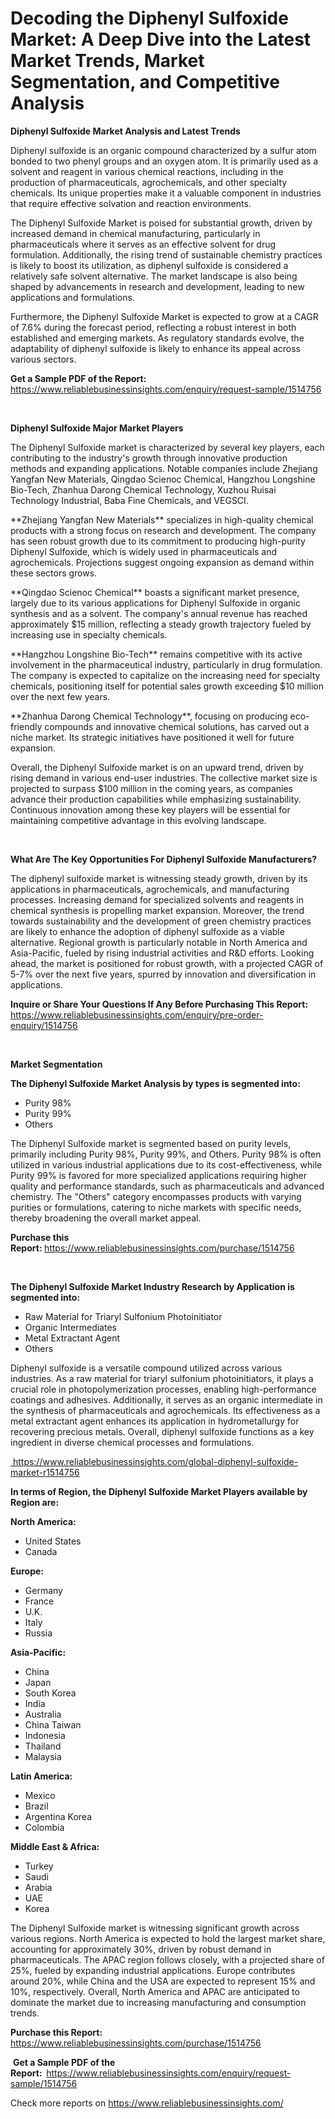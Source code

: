 <p><h1>Decoding the Diphenyl Sulfoxide Market: A Deep Dive into the Latest Market Trends, Market Segmentation, and Competitive Analysis</h1></p><p><strong>Diphenyl Sulfoxide Market Analysis and Latest Trends</strong></p>
<p><p>Diphenyl sulfoxide is an organic compound characterized by a sulfur atom bonded to two phenyl groups and an oxygen atom. It is primarily used as a solvent and reagent in various chemical reactions, including in the production of pharmaceuticals, agrochemicals, and other specialty chemicals. Its unique properties make it a valuable component in industries that require effective solvation and reaction environments.</p><p>The Diphenyl Sulfoxide Market is poised for substantial growth, driven by increased demand in chemical manufacturing, particularly in pharmaceuticals where it serves as an effective solvent for drug formulation. Additionally, the rising trend of sustainable chemistry practices is likely to boost its utilization, as diphenyl sulfoxide is considered a relatively safe solvent alternative. The market landscape is also being shaped by advancements in research and development, leading to new applications and formulations. </p><p>Furthermore, the Diphenyl Sulfoxide Market is expected to grow at a CAGR of 7.6% during the forecast period, reflecting a robust interest in both established and emerging markets. As regulatory standards evolve, the adaptability of diphenyl sulfoxide is likely to enhance its appeal across various sectors.</p></p>
<p><strong>Get a Sample PDF of the Report:&nbsp;</strong> <a href="https://www.reliablebusinessinsights.com/enquiry/request-sample/1514756?utm_campaign=3347&utm_medium=2&utm_source=Github&utm_content=ia&utm_term=29032025&utm_id=diphenyl-sulfoxide">https://www.reliablebusinessinsights.com/enquiry/request-sample/1514756</a></p>
<p>&nbsp;</p>
<p><strong>Diphenyl Sulfoxide Major Market Players</strong></p>
<p><p>The Diphenyl Sulfoxide market is characterized by several key players, each contributing to the industry's growth through innovative production methods and expanding applications. Notable companies include Zhejiang Yangfan New Materials, Qingdao Scienoc Chemical, Hangzhou Longshine Bio-Tech, Zhanhua Darong Chemical Technology, Xuzhou Ruisai Technology Industrial, Baba Fine Chemicals, and VEGSCI.</p><p>**Zhejiang Yangfan New Materials** specializes in high-quality chemical products with a strong focus on research and development. The company has seen robust growth due to its commitment to producing high-purity Diphenyl Sulfoxide, which is widely used in pharmaceuticals and agrochemicals. Projections suggest ongoing expansion as demand within these sectors grows.</p><p>**Qingdao Scienoc Chemical** boasts a significant market presence, largely due to its various applications for Diphenyl Sulfoxide in organic synthesis and as a solvent. The company's annual revenue has reached approximately $15 million, reflecting a steady growth trajectory fueled by increasing use in specialty chemicals.</p><p>**Hangzhou Longshine Bio-Tech** remains competitive with its active involvement in the pharmaceutical industry, particularly in drug formulation. The company is expected to capitalize on the increasing need for specialty chemicals, positioning itself for potential sales growth exceeding $10 million over the next few years.</p><p>**Zhanhua Darong Chemical Technology**, focusing on producing eco-friendly compounds and innovative chemical solutions, has carved out a niche market. Its strategic initiatives have positioned it well for future expansion.</p><p>Overall, the Diphenyl Sulfoxide market is on an upward trend, driven by rising demand in various end-user industries. The collective market size is projected to surpass $100 million in the coming years, as companies advance their production capabilities while emphasizing sustainability. Continuous innovation among these key players will be essential for maintaining competitive advantage in this evolving landscape.</p></p>
<p>&nbsp;</p>
<p><strong>What Are The Key Opportunities For Diphenyl Sulfoxide Manufacturers?</strong></p>
<p><p>The diphenyl sulfoxide market is witnessing steady growth, driven by its applications in pharmaceuticals, agrochemicals, and manufacturing processes. Increasing demand for specialized solvents and reagents in chemical synthesis is propelling market expansion. Moreover, the trend towards sustainability and the development of green chemistry practices are likely to enhance the adoption of diphenyl sulfoxide as a viable alternative. Regional growth is particularly notable in North America and Asia-Pacific, fueled by rising industrial activities and R&D efforts. Looking ahead, the market is positioned for robust growth, with a projected CAGR of 5-7% over the next five years, spurred by innovation and diversification in applications.</p></p>
<p><strong>Inquire or Share Your Questions If Any Before Purchasing This Report:</strong> <a href="https://www.reliablebusinessinsights.com/enquiry/pre-order-enquiry/1514756?utm_campaign=3347&utm_medium=2&utm_source=Github&utm_content=ia&utm_term=29032025&utm_id=diphenyl-sulfoxide">https://www.reliablebusinessinsights.com/enquiry/pre-order-enquiry/1514756</a></p>
<p>&nbsp;</p>
<p><strong>Market Segmentation</strong></p>
<p><strong>The Diphenyl Sulfoxide Market Analysis by types is segmented into:</strong></p>
<p><ul><li>Purity 98%</li><li>Purity 99%</li><li>Others</li></ul></p>
<p><p>The Diphenyl Sulfoxide market is segmented based on purity levels, primarily including Purity 98%, Purity 99%, and Others. Purity 98% is often utilized in various industrial applications due to its cost-effectiveness, while Purity 99% is favored for more specialized applications requiring higher quality and performance standards, such as pharmaceuticals and advanced chemistry. The "Others" category encompasses products with varying purities or formulations, catering to niche markets with specific needs, thereby broadening the overall market appeal.</p></p>
<p><strong>Purchase this Report:&nbsp;</strong><a href="https://www.reliablebusinessinsights.com/purchase/1514756?utm_campaign=3347&utm_medium=2&utm_source=Github&utm_content=ia&utm_term=29032025&utm_id=diphenyl-sulfoxide">https://www.reliablebusinessinsights.com/purchase/1514756</a></p>
<p>&nbsp;</p>
<p><strong>The Diphenyl Sulfoxide Market Industry Research by Application is segmented into:</strong></p>
<p><ul><li>Raw Material for Triaryl Sulfonium Photoinitiator</li><li>Organic Intermediates</li><li>Metal Extractant Agent</li><li>Others</li></ul></p>
<p><p>Diphenyl sulfoxide is a versatile compound utilized across various industries. As a raw material for triaryl sulfonium photoinitiators, it plays a crucial role in photopolymerization processes, enabling high-performance coatings and adhesives. Additionally, it serves as an organic intermediate in the synthesis of pharmaceuticals and agrochemicals. Its effectiveness as a metal extractant agent enhances its application in hydrometallurgy for recovering precious metals. Overall, diphenyl sulfoxide functions as a key ingredient in diverse chemical processes and formulations.</p></p>
<p><a href="https://www.reliablebusinessinsights.com/global-diphenyl-sulfoxide-market-r1514756?utm_campaign=3347&utm_medium=2&utm_source=Github&utm_content=ia&utm_term=29032025&utm_id=diphenyl-sulfoxide">&nbsp;https://www.reliablebusinessinsights.com/global-diphenyl-sulfoxide-market-r1514756</a></p>
<p><strong>In terms of Region, the Diphenyl Sulfoxide Market Players available by Region are:</strong></p>
<p>
    <p> <strong> North America: </strong>
        <ul>
            <li>United States</li>
            <li>Canada</li>
        </ul>
        </p> 
    <p> <strong> Europe: </strong>
        <ul>
            <li>Germany</li>
            <li>France</li>
            <li>U.K.</li>
            <li>Italy</li>
            <li>Russia</li>
        </ul>
        </p> 
    <p> <strong> Asia-Pacific: </strong>
        <ul>
            <li>China</li>
            <li>Japan</li>
            <li>South Korea</li>
            <li>India</li>
            <li>Australia</li>
            <li>China Taiwan</li>
            <li>Indonesia</li>
            <li>Thailand</li>
            <li>Malaysia</li>
        </ul>
        </p> 
    <p> <strong> Latin America: </strong>
        <ul>
            <li>Mexico</li>
            <li>Brazil</li>
            <li>Argentina Korea</li>
            <li>Colombia</li>
        </ul>
        </p> 
    <p> <strong> Middle East & Africa: </strong>
        <ul>
            <li>Turkey</li>
            <li>Saudi</li>
            <li>Arabia</li>
            <li>UAE</li>
            <li>Korea</li>
        </ul>
    </p>
    </p>
<p><p>The Diphenyl Sulfoxide market is witnessing significant growth across various regions. North America is expected to hold the largest market share, accounting for approximately 30%, driven by robust demand in pharmaceuticals. The APAC region follows closely, with a projected share of 25%, fueled by expanding industrial applications. Europe contributes around 20%, while China and the USA are expected to represent 15% and 10%, respectively. Overall, North America and APAC are anticipated to dominate the market due to increasing manufacturing and consumption trends.</p></p>
<p><strong>Purchase this Report: </strong><a href="https://www.reliablebusinessinsights.com/purchase/1514756?utm_campaign=3347&utm_medium=2&utm_source=Github&utm_content=ia&utm_term=29032025&utm_id=diphenyl-sulfoxide">https://www.reliablebusinessinsights.com/purchase/1514756</a></p>
<p>&nbsp;<strong>Get a Sample PDF of the Report:&nbsp;&nbsp;</strong><a href="https://www.reliablebusinessinsights.com/enquiry/request-sample/1514756?utm_campaign=3347&utm_medium=2&utm_source=Github&utm_content=ia&utm_term=29032025&utm_id=diphenyl-sulfoxide">https://www.reliablebusinessinsights.com/enquiry/request-sample/1514756</a></p>
<p><strong></strong></p>
<p>Check more reports on <a href="https://www.reliablebusinessinsights.com/?utm_campaign=3347&utm_medium=2&utm_source=Github&utm_content=ia&utm_term=29032025&utm_id=diphenyl-sulfoxide">https://www.reliablebusinessinsights.com/</a></p>